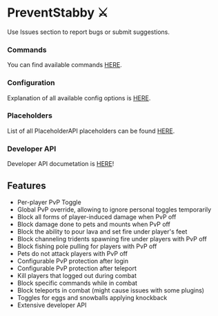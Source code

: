 <h1>PreventStabby ⚔</h1>

Use Issues section to report bugs or submit suggestions.

<h3>Commands</h3>
You can find available commands <a href="https://github.com/YouHaveTrouble/PreventStabby/wiki/Commands">HERE</a>.

<h3>Configuration</h3>
Explanation of all available config options is <a href="https://github.com/YouHaveTrouble/PreventStabby/wiki/Config">HERE</a>.

<h3>Placeholders</h3>
List of all PlaceholderAPI placeholders can be found <a href="https://github.com/YouHaveTrouble/PreventStabby/wiki/Placeholders">HERE</a>.

<h3>Developer API</h3>
Developer API documetation is <a href="https://github.com/YouHaveTrouble/PreventStabby/wiki/Developer-API">HERE</a>!

<h2>Features</h2>
<ul>
    <li>Per-player PvP Toggle</li>
    <li>Global PvP override, allowing to ignore personal toggles temporarily</li>
    <li>Block all forms of player-induced damage when PvP off</li>
    <li>Block damage done to pets and mounts when PvP off</li>
    <li>Block the ability to pour lava and set fire under player's feet</li>
    <li>Block channeling tridents spawning fire under players with PvP off</li>
    <li>Block fishing pole pulling for players with PvP off</li>
    <li>Pets do not attack players with PvP off</li>
    <li>Configurable PvP protection after login</li>
    <li>Configurable PvP protection after teleport</li>
    <li>Kill players that logged out during combat</li>
    <li>Block specific commands while in combat</li>
    <li>Block teleports in combat (might cause issues with some plugins)</li>
    <li>Toggles for eggs and snowballs applying knockback</li>
    <li>Extensive developer API</li>
</ul>
